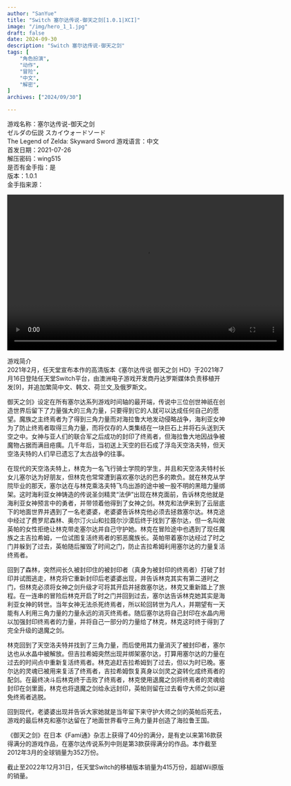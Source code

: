 ```yaml
---
author: "SanYue"
title: "Switch 塞尔达传说-御天之剑[1.0.1|XCI]"
image: "/img/hero_1_1.jpg"
draft: false
date: 2024-09-30
description: "Switch 塞尔达传说-御天之剑"
tags: [
    "角色扮演",
    "动作",
    "冒险",
    "中文",
    "解密",
]
archives: ["2024/09/30"]

---
```


游戏名称：塞尔达传说-御天之剑  
ゼルダの伝説 スカイウォードソード  
The Legend of Zelda: Skyward Sword 
游戏语言：中文  
首发日期：2021-07-26  
解压密码：wing515  
是否有金手指：是  
版本：1.0.1  
金手指来源：

<video width="640" height="360" controls>
    <source src="C:\Users\weijunchun_vendor\Documents\blog\static\videos\SED.mp4" type="video/mp4">
    Your browser does not support the video tag.
</video>


游戏简介  
2021年2月，任天堂宣布本作的高清版本《塞尔达传说 御天之剑 HD》于2021年7月16日登陆任天堂Switch平台，由澳洲电子游戏开发商丹达罗斯媒体负责移植开发[9]，并追加繁简中文、韩文、荷兰文,及俄罗斯文。

御天之剑》设定在所有塞尔达系列游戏时间轴的最开端，传说中三位创世神祇在创造世界后留下了力量强大的三角力量，只要得到它的人就可以达成任何自己的愿望。魔族之主终焉者为了得到三角力量而对海拉鲁大地发动侵略战争，海利亚女神为了防止终焉者取得三角力量，而将仅存的人类集结在一块巨石上并将石头送到天空之中。女神与亚人们的联合军之后成功的封印了终焉者，但海拉鲁大地因战争被魔物占据而满目疮痍。几千年后，当初送上天空的巨石成了浮岛天空洛夫特，但天空洛夫特的人们早已遗忘了太古战争的往事。

在现代的天空洛夫特上，林克为一名飞行骑士学院的学生，并且和天空洛夫特村长女儿塞尔达为好朋友，但林克也常常遭到喜欢塞尔达的巴多的欺负。就在林克从学院毕业的那天，塞尔达在与林克乘洛夫特飞鸟出游的途中被一股不明的黑暗力量绑架。这时海利亚女神铸造的传说圣剑精灵“法伊”出现在林克面前，告诉林克他就是海利亚女神预言中的勇者，并带领着他得到了女神之剑。林克和法伊来到了云层底下的地面世界并遇到了一名老婆婆，老婆婆告诉林克他必须去拯救塞尔达。林克途中经过了费罗尼森林、奥尔汀火山和拉聂尔沙漠后终于找到了塞尔达，但一名叫做英帕的女性拒绝让林克带走塞尔达并自己守护她。林克在冒险途中也遇到了现任魔族之主吉拉希姆，一位试图复活终焉者的邪恶魔族长。英帕带着塞尔达经过了时之门并躲到了过去，英帕随后摧毁了时间之门，防止吉拉希姆利用塞尔达的力量复活终焉者。

回到了森林，突然间长久被封印住的被封印者（真身为被封印的终焉者）打破了封印并试图逃走，林克将它重新封印后老婆婆出现，并告诉林克其实有第二道时之门，但林克必须将女神之剑升级才可将其开启并拯救塞尔达，林克又重新踏上了旅程。在一连串的冒险后林克开启了时之门并回到过去，塞尔达告诉林克她其实是海利亚女神的转世。当年女神无法杀死终焉者，所以轮回转世为凡人，并期望有一天能有人利用三角力量的力量永远的消灭终焉者。随后塞尔达将自己封印在水晶内用以加强封印终焉者的力量，并将自己一部分的力量给了林克，林克这时终于得到了完全升级的退魔之剑。

林克回到了天空洛夫特并找到了三角力量，而后使用其力量消灭了被封印者，塞尔达也从水晶中被解放。但吉拉希姆突然出现并绑架塞尔达，打算用塞尔达的力量在过去的时间点中重新复活终焉者。林克追赶吉拉希姆到了过去，但以为时已晚。塞尔达的灵魂已被用来复活了终焉者，吉拉希姆恢复真身以剑灵之姿转化成终焉者的配剑。在最终决斗后林克终于击败了终焉者，林克使用退魔之剑将终焉者的灵魂给封印在剑里面，林克也将退魔之剑给永远封印，英帕则留在过去看守大师之剑以避免终焉者逃脱。

回到现代，老婆婆出现并告诉大家她就是当年留下来守护大师之剑的英帕后死去，游戏的最后林克和塞尔达留在了地面世界看守三角力量并创造了海拉鲁王国。

《御天之剑》在日本《Fami通》杂志上获得了40分的满分，是有史以来第16款获得满分的游戏作品，在塞尔达传说系列中则是第3款获得满分的作品。本作截至2012年3月的全球销量为352万份。

截止至2022年12月31日，任天堂Switch的移植版本销量为415万份，超越Wii原版的销量。